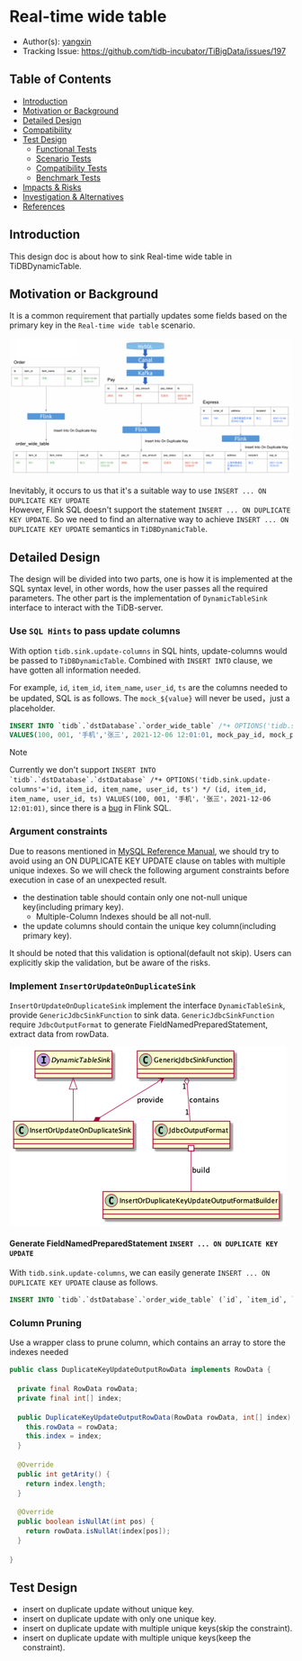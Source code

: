 # Real-time wide table 

- Author(s): [yangxin](http://github.com/xuanyu66)
- Tracking Issue: https://github.com/tidb-incubator/TiBigData/issues/197

## Table of Contents

* [Introduction](#introduction)
* [Motivation or Background](#motivation-or-background)
* [Detailed Design](#detailed-design)
* [Compatibility](#compatibility)
* [Test Design](#test-design)
    * [Functional Tests](#functional-tests)
    * [Scenario Tests](#scenario-tests)
    * [Compatibility Tests](#compatibility-tests)
    * [Benchmark Tests](#benchmark-tests)
* [Impacts & Risks](#impacts--risks)
* [Investigation & Alternatives](#investigation--alternatives)
* [References](#references)

## Introduction

This design doc is about how to sink Real-time wide table in TiDBDynamicTable.

## Motivation or Background

It is a common requirement that partially updates some fields based on the primary key in the `Real-time wide table` scenario.

![image alt text](imgs/real-time-wide-table/Materialized-View.png)

Inevitably, it occurs to us that it's a suitable way to use `INSERT ... ON DUPLICATE KEY UPDATE`  
However, Flink SQL doesn't support the statement `INSERT ... ON DUPLICATE KEY UPDATE`. So we need to find an alternative way to achieve `INSERT ... ON DUPLICATE KEY UPDATE` semantics in `TiDBDynamicTable`. 

## Detailed Design

The design will be divided into two parts, one is how it is implemented at the SQL syntax level, in other words, how the user passes all the required parameters. 
The other part is the implementation of `DynamicTableSink` interface to interact with the TiDB-server.

### Use `SQL Hints` to pass update columns

With option `tidb.sink.update-columns` in SQL hints, update-columns would be passed to `TiDBDynamicTable`. Combined with `INSERT INTO` clause, we have gotten all information needed.

For example, `id`, `item_id`, `item_name`, `user_id`, `ts` are the columns needed to be updated, SQL is as follows. The `mock_${value}` will never be used，just a placeholder.

```sql
INSERT INTO `tidb`.`dstDatabase`.`order_wide_table` /*+ OPTIONS('tidb.sink.update-columns'='id, item_id, item_name, user_id, ts') */
VALUES(100, 001, '手机','张三', 2021-12-06 12:01:01, mock_pay_id, mock_pay_amount, mock_pay_status, mock_ps_ts, mock_exp_id, mock_address, mock_recipent, mock_exp_ts)
```

> [!NOTE]
> Currently we don't support ```INSERT INTO `tidb`.`dstDatabase`.`dstDatabase` /*+ OPTIONS('tidb.sink.update-columns'='id, item_id, item_name, user_id, ts') */ (id, item_id, item_name, user_id, ts)
VALUES(100, 001, '手机'，'张三'，2021-12-06 12:01:01)```, since there is a [bug](https://issues.apache.org/jira/browse/FLINK-27683) in Flink SQL.

### Argument constraints

Due to reasons mentioned in [MySQL Reference Manual](https://dev.mysql.com/doc/refman/8.0/en/insert-on-duplicate.html), we should try to avoid using an ON DUPLICATE KEY UPDATE clause on tables with multiple unique indexes.
So we will check the following argument constraints before execution in case of an unexpected result.
- the destination table should contain only one not-null unique key(including primary key).
  - Multiple-Column Indexes should be all not-null.
- the update columns should contain the unique key column(including primary key).

It should be noted that this validation is optional(default not skip). Users can explicitly skip the validation, but be aware of the risks.

### Implement `InsertOrUpdateOnDuplicateSink`

`InsertOrUpdateOnDuplicateSink` implement the interface `DynamicTableSink`, provide `GenericJdbcSinkFunction` to sink data.
`GenericJdbcSinkFunction` require `JdbcOutputFormat` to generate FieldNamedPreparedStatement, extract data from rowData.

![image alt text](imgs/real-time-wide-table/classes.png)

#### Generate FieldNamedPreparedStatement `INSERT ... ON DUPLICATE KEY UPDATE`

With `tidb.sink.update-columns`, we can easily generate `INSERT ... ON DUPLICATE KEY UPDATE` clause as follows. 

```sql
INSERT INTO `tidb`.`dstDatabase`.`order_wide_table` (`id`, `item_id`, `item_name`, `user_id`, `ts`) VALUES (:id, :item_id, :item_name, :user_id, :ts) ON DUPLICATE KEY UPDATE `id`=VALUES(:id), `item_id`=VALUES(:item_id), `item_name`=VALUES(:item_name), `user_id`=VALUES(:user_id), `ts`=VALUES(:ts)
```

### Column Pruning

Use a wrapper class to prune column, which contains an array to store the indexes needed

```java
public class DuplicateKeyUpdateOutputRowData implements RowData {

  private final RowData rowData;
  private final int[] index;

  public DuplicateKeyUpdateOutputRowData(RowData rowData, int[] index) {
    this.rowData = rowData;
    this.index = index;
  }

  @Override
  public int getArity() {
    return index.length;
  }

  @Override
  public boolean isNullAt(int pos) {
    return rowData.isNullAt(index[pos]);
  }

}
```

## Test Design

- insert on duplicate update without unique key.
- insert on duplicate update with only one unique key.
- insert on duplicate update with multiple unique keys(skip the constraint).
- insert on duplicate update with multiple unique keys(keep the constraint).


